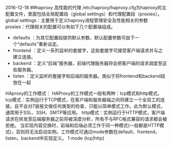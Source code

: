 2016-12-18
##haproxy 高性能的代理
/etc/haproxy/haproxy.cfg为haproxy的主配置文件，里面包括全局配置段（global settings）和代理配置段（proxies）。
global settings：主要用于定义haproxy进程管理安全及性能相关的参数
proxies：代理相关的配置可以有如下几个配置端组成。
 - defaults <name>：为其它配置段提供默认参数，默认配置参数可由下一个“defaults”重新设定。
 - frontend <name>：定义一系列监听的套接字，这些套接字可接受客户端请求并与之建立连接。
 - backend  <name>：定义“后端”服务器，前端代理服务器将会把客户端的请求调度至这些服务器。
 - listen   <name>：定义监听的套接字和后端的服务器。类似于将frontend和backend段放在一起 

HAproxy的工作模式：
HAProxy的工作模式一般有两种：tcp模式和http模式。
tcp模式：实例运行于TCP模式，在客户端和服务器端之间将建立一个全双工的连接，且不会对7层报文做任何类型的检查，只能以简单模式工作。此为默认模式，通常用于SSL、SSH、SMTP等应用。
http模式：实例运行于HTTP模式，客户端请求在转发至后端服务器之前将被深度分析，所有不与RFC格式兼容的请求都会被拒绝。
当实现内容交换时，前端和后端必须工作于同一种模式(一般都是HTTP模式)，否则将无法启动实例。工作模式可通过mode参数在default，frontend，listen，backend中实现定义。
1
mode {tcp|http}

   
    